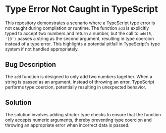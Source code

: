 # Type Error Not Caught in TypeScript

This repository demonstrates a scenario where a TypeScript type error is not caught during compilation or runtime.  The function `add` is explicitly typed to accept two numbers and return a number, but the call to `add(5, '10')` passes a string as the second argument, resulting in type coercion instead of a type error. This highlights a potential pitfall in TypeScript's type system if not handled appropriately.

## Bug Description

The `add` function is designed to only add two numbers together. When a string is passed as an argument, instead of throwing an error, TypeScript performs type coercion, potentially resulting in unexpected behavior.

## Solution

The solution involves adding stricter type checks to ensure that the function only accepts numeric arguments, thereby preventing type coercion and throwing an appropriate error when incorrect data is passed.